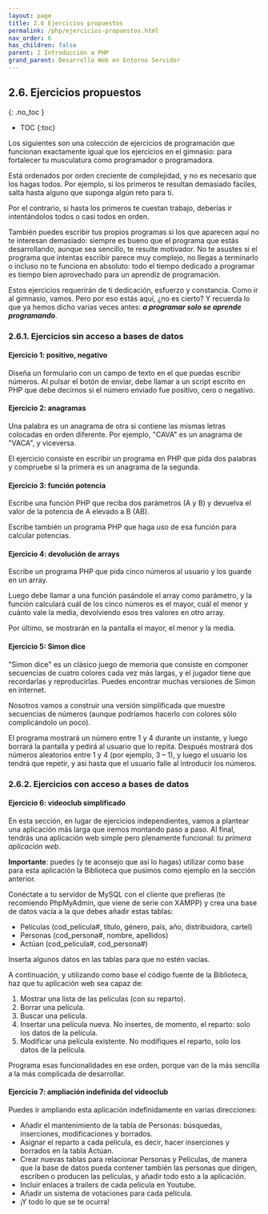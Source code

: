 ```yaml
---
layout: page
title: 2.6 Ejercicios propuestos
permalink: /php/ejercicios-propuestos.html
nav_order: 6
has_children: false
parent: 2 Introducción a PHP
grand_parent: Desarrollo Web en Entorno Servidor
---
```



## 2.6. Ejercicios propuestos
{: .no_toc }

- TOC
{:toc}

Los siguientes son una colección de ejercicios de programación que funcionan exactamente igual que los ejercicios en el gimnasio: para fortalecer tu musculatura como programador o programadora.

Está ordenados por orden creciente de complejidad, y no es necesario que los hagas todos. Por ejemplo, si los primeros te resultan demasiado fáciles, salta hasta alguno que suponga algún reto para ti.

Por el contrario, si hasta los primeros te cuestan trabajo, deberías ir intentándolos todos o casi todos en orden.

También puedes escribir tus propios programas si los que aparecen aquí no te interesan demasiado: siempre es bueno que el programa que estás desarrollando, aunque sea sencillo, te resulte motivador. No te asustes si el programa que intentas escribir parece muy complejo, no llegas a terminarlo o incluso no te funciona en absoluto: todo el tiempo dedicado a programar es tiempo bien aprovechado para un aprendiz de programación.

Estos ejercicios requerirán de ti dedicación, esfuerzo y constancia. Como ir al gimnasio, vamos. Pero por eso estás aquí, ¿no es cierto? Y recuerda lo que ya hemos dicho varias veces antes: ***a programar solo se aprende programando***.

### 2.6.1. Ejercicios sin acceso a bases de datos

#### Ejercicio 1: positivo, negativo

Diseña un formulario con un campo de texto en el que puedas escribir números. Al pulsar el botón de enviar, debe llamar a un script escrito en PHP que debe decirnos si el número enviado fue positivo, cero o negativo.

#### Ejercicio 2: anagramas

Una palabra es un anagrama de otra si contiene las mismas letras colocadas en orden diferente. Por ejemplo, "CAVA" es un anagrama de "VACA", y viceversa.

El ejercicio consiste en escribir un programa en PHP que pida dos palabras y compruebe si la primera es un anagrama de la segunda.

#### Ejercicio 3: función potencia

Escribe una función PHP que reciba dos parámetros (A y B) y devuelva el valor de la potencia de A elevado a B (AB). 

Escribe también un programa PHP que haga uso de esa función para calcular potencias.

#### Ejercicio 4: devolución de arrays

Escribe un programa PHP que pida cinco números al usuario y los guarde en un array. 

Luego debe llamar a una función pasándole el array como parámetro, y la función calculará cuál de los cinco números es el mayor, cuál el menor y cuánto vale la media, devolviendo esos tres valores en otro array. 

Por último, se mostrarán en la pantalla el mayor, el menor y la media.

#### Ejercicio 5: Simon dice

"Simon dice" es un clásico juego de memoria que consiste en componer secuencias de cuatro colores cada vez más largas, y el jugador tiene que recordarlas y reproducirlas. Puedes encontrar muchas versiones de Simon en internet.

Nosotros vamos a construir una versión simplificada que muestre secuencias de números (aunque podríamos hacerlo con colores sólo complicándolo un poco).

El programa mostrará un número entre 1 y 4 durante un instante, y luego borrará la pantalla y pedirá al usuario que lo repita. Después mostrará dos números aleatorios entre 1 y 4 (por ejemplo, 3 – 1), y luego el usuario los tendrá que repetir, y así hasta que el usuario falle al introducir los números.

### 2.6.2. Ejercicios con acceso a bases de datos

#### Ejercicio 6: videoclub simplificado

En esta sección, en lugar de ejercicios independientes, vamos a plantear una aplicación más larga que iremos montando paso a paso. Al final, tendrás una aplicación web simple pero plenamente funcional: *tu primera aplicación web*.

**Importante**: puedes (y te aconsejo que así lo hagas) utilizar como base para esta aplicación la Biblioteca que pusimos como ejemplo en la sección anterior.

Conéctate a tu servidor de MySQL con el cliente que prefieras (te recomiendo PhpMyAdmin, que viene de serie con XAMPP) y crea una base de datos vacía a la que debes añadir estas tablas:

* Películas (cod_película#, título, género, país, año, distribuidora, cartel)
* Personas (cod_persona#, nombre, apellidos)
* Actúan (cod_película#, cod_persona#)

Inserta algunos datos en las tablas para que no estén vacías.

A continuación, y utilizando como base el código fuente de la Biblioteca, haz que tu aplicación web sea capaz de:

1. Mostrar una lista de las películas (con su reparto).
2. Borrar una película.
3. Buscar una película.
4. Insertar una película nueva. No insertes, de momento, el reparto: solo los datos de la película.
5. Modificar una película existente. No modifiques el reparto, solo los datos de la película.

Programa esas funcionalidades en ese orden, porque van de la más sencilla a la más complicada de desarrollar.

#### Ejercicio 7: ampliación indefinida del videoclub

Puedes ir ampliando esta aplicación indefinidamente en varias direcciones:

* Añadir el mantenimiento de la tabla de Personas: búsquedas, inserciones, modificaciones y borrados.
* Asignar el reparto a cada película, es decir, hacer inserciones y borrados en la tabla Actúan.
* Crear nuevas tablas para relacionar Personas y Películas, de manera que la base de datos pueda contener también las personas que dirigen, escriben o producen las películas, y añadir todo esto a la aplicación.
* Incluir enlaces a trailers de cada película en Youtube.
* Añadir un sistema de votaciones para cada película.
* ¡Y todo lo que se te ocurra!